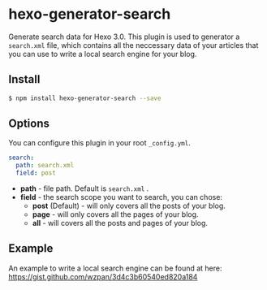 # hexo-generator-search

Generate search data for Hexo 3.0. This plugin is used to generator a `search.xml` file, which contains all the neccessary data of your articles that you can use to write a local search engine for your blog.

## Install

``` bash
$ npm install hexo-generator-search --save
```

## Options

You can configure this plugin in your root `_config.yml`.

``` yaml
search:
  path: search.xml
  field: post
```

- **path** - file path. Default is `search.xml` .
- **field** - the search scope you want to search, you can chose:
  * **post** (Default) - will only covers all the posts of your blog.
  * **page** - will only covers all the pages of your blog.
  * **all** - will covers all the posts and pages of your blog.

## Example

An example to write a local search engine can be found at here: <https://gist.github.com/wzpan/3d4c3b60540ed820a184>